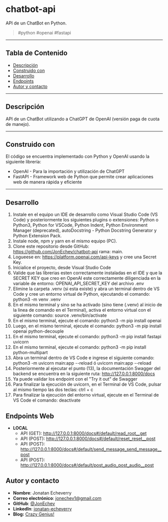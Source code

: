 # chatbot-api

API de un ChatBot en Python.

> <p>#python #openai #fastapi</p>

---

## Tabla de Contenido

- [Descripción](#descripción)
- [Construido con](#construido-con)
- [Desarrollo](#desarrollo)
- [Endpoints](#endpoints)
- [Autor y contacto](#autor-y-contacto)

---

## Descripción

API de un ChatBot utilizando a ChatGPT de OpenAI (versión paga de cuota de manejo).

---

## Construido con

El código se encuentra implementado con Python y OpenAI usando la siguiente librería:

- OpenAI - Para la importación y utilización de ChatGPT
- FastAPI - Framework web de Python que permite crear aplicaciones web de manera rápida y eficiente

---

## Desarrollo
1. Instale en el equipo un IDE de desarrollo como Visual Studio Code (VS Code) y posteriormente los siguientes plugins o extensiones: Python o Python3, Python for VSCode, Python Indent, Python Environment Manager (deprecated), autoDocstring - Python Docstring Generator y Python Extension Pack.
2. Instale node, npm y yarn en el mismo equipo (PC).
3. Clone este repositorio desde GitHub: https://github.com/JonEchev/chatbot-api rama: main.
4. Logueese en: https://platform.openai.com/api-keys y cree una Secret Key.
5. Inicialice el proyecto, desde Visual Studio Code
6. Valide que las librerias esten correctamente instaladas en el IDE y que la SECRET KEY que creo en OpenAI este correctamente diligenciada en la variable de entorno: OPENAI_API_SECRET_KEY del archivo .env
7. Elimine la carpeta .venv (si esta existe) y abra un terminal dentro de VS Code y cree un entorno virtual de Python, ejecutando el comando: python3 -m venv .venv
8. En el mismo terminal y sino se ha activado (sino tiene (.venv) al inicio de la linea de comando en el Terminal), activa el entorno virtual con el siguiente comando: source .venv/bin/activate
9. En el mismo terminal, ejecute el comando: python3 -m pip install openai
10. Luego, en el mismo terminal, ejecute el comando: python3 -m pip install openai python-decouple
11. En el mismo terminal, ejecute el comando: python3 -m pip install fastapi uvicorn
12. En el mismo terminal, ejecute el comando: python3 -m pip install python-multipart
13. Abra un terminal dentro de VS Code e ingrese el siguiente comando: python3 -m uvicorn main:app --reload ó uvicorn main:app --reload
14. Posteriormente al ejecutar el punto (13), la documentación Swagger del backend se encuentra en la siguiente ruta: http://127.0.0.1:8000/docs
15. Ya puede validar los endpoint con el "Try it out" de Swagger
16. Para finalizar la ejecución de uvicorn, en el Terminal de VS Code, pulsar al mismo tiempo las dos teclas: ctrl + c
17. Para finalizar la ejecución del entorno virtual, ejecute en el Terminal de VS Code el comando: deactivate


## Endpoints Web

- **LOCAL**
    - API (GET): http://127.0.0.1:8000/docs#/default/read_root__get
    - API (POST): http://127.0.0.1:8000/docs#/default/reset_reset__post
    - API (POST): http://127.0.0.1:8000/docs#/default/send_message_send_message__post
    - API (POST): http://127.0.0.1:8000/docs#/default/post_audio_post_audio__post

## Autor y contacto

- **Nombre**: Jonatan Echeverry
- **Correo electrónico**: jonechev1@gmail.com
- **GitHub**: [@JonEchev](https://github.com/JonEchev)
- **LinkedIn**: [jonatan-echeverry](https://www.linkedin.com/in/jonatan-echeverry-7130251a0/)
- **Blog:** [Crazy Genius!](https://crazycuestionct.blogspot.com/search/label/Programaci%C3%B3n)